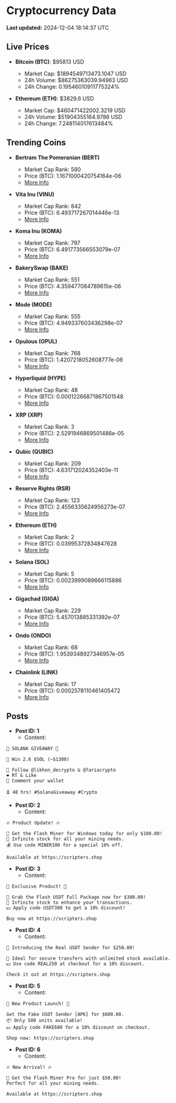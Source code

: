 # Cryptocurrency Data

**Last updated:** 2024-12-04 18:14:37 UTC

## Live Prices
- **Bitcoin (BTC)**: $95813 USD
  - Market Cap: $1894549713473.1047 USD
  - 24h Volume: $86275363039.94963 USD
  - 24h Change: 0.19546010911775324%

- **Ethereum (ETH)**: $3829.6 USD
  - Market Cap: $460471422002.3219 USD
  - 24h Volume: $51904355164.9786 USD
  - 24h Change: 7.248114017613484%

## Trending Coins
- **Bertram The Pomeranian (BERT)**
  - Market Cap Rank: 580
  - Price (BTC): 1.1671000420754164e-06
  - [More Info](https://www.coingecko.com/en/coins/bertram-the-pomeranian)

- **Vita Inu (VINU)**
  - Market Cap Rank: 842
  - Price (BTC): 6.493717267014446e-13
  - [More Info](https://www.coingecko.com/en/coins/vita-inu)

- **Koma Inu (KOMA)**
  - Market Cap Rank: 797
  - Price (BTC): 6.491773566553079e-07
  - [More Info](https://www.coingecko.com/en/coins/koma-inu)

- **BakerySwap (BAKE)**
  - Market Cap Rank: 551
  - Price (BTC): 4.359477084789615e-06
  - [More Info](https://www.coingecko.com/en/coins/bakeryswap)

- **Mode (MODE)**
  - Market Cap Rank: 555
  - Price (BTC): 4.949337603436298e-07
  - [More Info](https://www.coingecko.com/en/coins/mode)

- **Opulous (OPUL)**
  - Market Cap Rank: 768
  - Price (BTC): 1.4207218052608777e-06
  - [More Info](https://www.coingecko.com/en/coins/opulous)

- **Hyperliquid (HYPE)**
  - Market Cap Rank: 48
  - Price (BTC): 0.00012266871867501548
  - [More Info](https://www.coingecko.com/en/coins/hyperliquid)

- **XRP (XRP)**
  - Market Cap Rank: 3
  - Price (BTC): 2.5291946869501486e-05
  - [More Info](https://www.coingecko.com/en/coins/xrp)

- **Qubic (QUBIC)**
  - Market Cap Rank: 209
  - Price (BTC): 4.631712024352403e-11
  - [More Info](https://www.coingecko.com/en/coins/qubic)

- **Reserve Rights (RSR)**
  - Market Cap Rank: 123
  - Price (BTC): 2.4556335624956273e-07
  - [More Info](https://www.coingecko.com/en/coins/reserve-rights)

- **Ethereum (ETH)**
  - Market Cap Rank: 2
  - Price (BTC): 0.03995372834847628
  - [More Info](https://www.coingecko.com/en/coins/ethereum)

- **Solana (SOL)**
  - Market Cap Rank: 5
  - Price (BTC): 0.0023999089666115886
  - [More Info](https://www.coingecko.com/en/coins/solana)

- **Gigachad (GIGA)**
  - Market Cap Rank: 229
  - Price (BTC): 5.457013885331392e-07
  - [More Info](https://www.coingecko.com/en/coins/gigachad-2)

- **Ondo (ONDO)**
  - Market Cap Rank: 68
  - Price (BTC): 1.9539348927346957e-05
  - [More Info](https://www.coingecko.com/en/coins/ondo)

- **Chainlink (LINK)**
  - Market Cap Rank: 17
  - Price (BTC): 0.0002578110461405472
  - [More Info](https://www.coingecko.com/en/coins/chainlink)

## Posts
- **Post ID: 1**
  - Content:
```
🚀 SOLANA GIVEAWAY 🚀

🎁 Win 2.6 $SOL (~$1300)

🤝 Follow @likhon_decrypto & @fariacrypto
❤️ RT & Like
💬 Comment your wallet

⏳ 48 hrs! #SolanaGiveaway #Crypto
```

- **Post ID: 2**
  - Content:
```
🔥 Product Update! 🔥

🚀 Get the Flash Miner for Windows today for only $100.00!
🔋 Infinite stock for all your mining needs.
💰 Use code MINER100 for a special 10% off.

Available at https://scripters.shop
```

- **Post ID: 3**
  - Content:
```
🎁 Exclusive Product! 🎁

💸 Grab the Flash USDT Full Package now for $300.00!
🎉 Infinite stock to enhance your transactions.
💵 Apply code USDT300 to get a 10% discount!

Buy now at https://scripters.shop
```

- **Post ID: 4**
  - Content:
```
💎 Introducing the Real USDT Sender for $250.00!

💼 Ideal for secure transfers with unlimited stock available.
💵 Use code REAL250 at checkout for a 10% discount.

Check it out at https://scripters.shop
```

- **Post ID: 5**
  - Content:
```
🚀 New Product Launch! 🚀

Get the Fake USDT Sender [APK] for $600.00.
📦 Only 500 units available!
💵 Apply code FAKE600 for a 10% discount on checkout.

Shop now: https://scripters.shop
```

- **Post ID: 6**
  - Content:
```
🔥 New Arrival! 🔥

💸 Get the Flash Miner Pro for just $50.00!
Perfect for all your mining needs.

Available at https://scripters.shop
```

